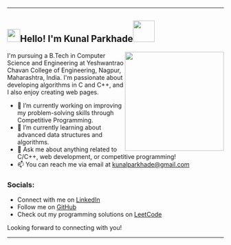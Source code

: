 
---

<h2><img src="https://emojis.slackmojis.com/emojis/images/1531849430/4246/blob-sunglasses.gif?1531849430" width="30"/>Hello! I'm Kunal Parkhade<img src="https://media.giphy.com/media/12oufCB0MyZ1Go/giphy.gif" width="50"></h2>
<img align='right' src="[https://media.giphy.com/media/M9gbBd9nbDrOTu1Mqx/giphy.gif](https://media.giphy.com/media/CrFLL3CnRpw5ddlBMm/giphy.gif?cid=ecf05e470563pwaisb0z0tkyzufgb3760sr6awkqtua67f42&ep=v1_gifs_search&rid=giphy.gif&ct=g)" width="230">


I'm pursuing a B.Tech in Computer Science and Engineering at Yeshwantrao Chavan College of Engineering, Nagpur, Maharashtra, India. I'm passionate about developing algorithms in C and C++, and I also enjoy creating web pages.

- 🔭 I’m currently working on improving my problem-solving skills through Competitive Programming.
- 🌱 I’m currently learning about advanced data structures and algorithms.
- 💬 Ask me about anything related to C/C++, web development, or competitive programming!
- 📫 You can reach me via email at kunalparkhade@gmail.com

### Socials:

- Connect with me on [LinkedIn](https://www.linkedin.com/in/kunal-parkhade-6157b8240/)
- Follow me on [GitHub](github.com/KunalParkhade)
- Check out my programming solutions on [LeetCode](https://leetcode.com/kunalparkhade/)

Looking forward to connecting with you!

--- 

<!---
KunalParkhade/KunalParkhade is a ✨ special ✨ repository because its `README.md` (this file) appears on your GitHub profile.
You can click the Preview link to take a look at your changes.
--->
